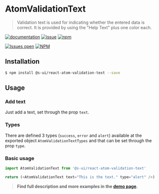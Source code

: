# AtomValidationText

> Validation text is used for indicating whether the entered data is correct. It is provided by using the "Help Text" plus one color each.

[![documentation](https://img.shields.io/badge/read%20the%20doc-black?logo=readthedocs)](https://sui-components.vercel.app/workbench/atom/validationText/)
[![issue](https://img.shields.io/badge/report%20a%20bug-black?logo=openbugbounty&logoColor=red)](https://github.com/SUI-Components/sui-components/issues/new?&projects=4&template=bug-report.yml&assignees=&template=report-a-bug.yml&title=🪲+&labels=bug,component,atom,validationText)
[![npm](https://img.shields.io/npm/dt/%40s-ui/react-atom-validation-text?logo=npm&labelColor=black)](https://www.npmjs.com/package/@s-ui/react-atom-validation-text)

[![Issues open](https://img.shields.io/github/issues-search/SUI-Components/sui-components?query=is%3Aopen%20label%3Acomponent%20label%3AvalidationText&logo=openbugbounty&logoColor=red&label=issues%20open&color=red)](https://github.com/SUI-Components/sui-components/issues?q=is%3Aopen+label%3Acomponent+label%3AvalidationText)
[![NPM](https://img.shields.io/npm/l/%40s-ui%2Freact-atom-validation-text)](https://github.com/SUI-Components/sui-components/blob/main/components/atom/validationText/LICENSE.md)

## Installation

```sh
$ npm install @s-ui/react-atom-validation-text --save
```

## Usage

### Add text

Just add a text, set through the prop `text`.

### Types

There are defined 3 types (`success`, `error` and `alert`) available at the exported object `AtomValidationTextTypes` and that can be set through the prop `type`.

### Basic usage
```js
import AtomValidationText from '@s-ui/react-atom-validation-text'

return (<AtomValidationText text="This is the text." type="alert" />)
```


> **Find full description and more examples in the [demo page](https://sui-components.now.sh/workbench/atom/validationText).**
